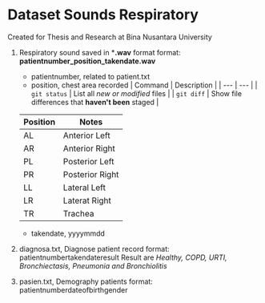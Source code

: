 # Dataset Sounds Respiratory

Created for Thesis and Research at Bina Nusantara University

1. Respiratory sound saved in ***.wav** format
    format: **patientnumber_position_takendate.wav**
    - patientnumber, related to patient.txt
    - position, chest area recorded 
    | Command | Description |
| --- | --- |
| `git status` | List all *new or modified* files |
| `git diff` | Show file differences that **haven't been** staged |

    | Position | Notes |
    | --- | --- |
    | AL | Anterior Left |
    | AR | Anterior Right |
    | PL | Posterior Left | 
    | PR | Posterior Right | 
    | LL | Lateral Left |
    | LR | Laterat Right |
    | TR | Trachea |
    - takendate, yyyymmdd
2. diagnosa.txt, Diagnose patient record
 format: patientnumber<tab>takendate<tab>result
 Result are *Healthy, COPD, URTI, Bronchiectasis, Pneumonia and Bronchiolitis*
3. pasien.txt, Demography patients
 format: patientnumber<tab>dateofbirth<tab>gender     

